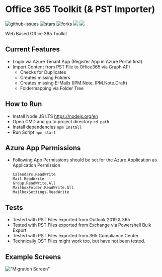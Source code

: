 # Office 365 Toolkit (& PST Importer)

![github-issues](https://img.shields.io/github/issues/bitcircuiteu/office365-toolkit.svg) 
![stars](https://img.shields.io/github/stars/bitcircuiteu/office365-toolkit.svg) 
![forks](https://img.shields.io/github/forks/bitcircuiteu/office365-toolkit.svg) 
![](https://david-dm.org/bitcircuiteu/office365-toolkit/status.svg) 
![](https://david-dm.org/bitcircuiteu/office365-toolkit/dev-status.svg)

Web Based Office 365 Toolkit

## Current Features
- Login via Azure Tenant App (Register App in Azure Portal first)
- Import Content from PST File to Office365 via Graph API
  - Checks for Duplicates
  - Creates missing Folders
  - Creates missing E-Mails (IPM.Note, IPM.Note.Draft)
  - Foldermapping via Folder Tree

## How to Run
- Install Node.JS LTS https://nodejs.org/en
- Open CMD and go to project directory `cd path`
- Install dependencies `npm Install`
- Run Script `npm start`

## Azure App Permissions
- Following App Permissions should be set for the Azure Application as Application Permission
  ```
  Calendars.ReadWrite
  Mail.ReadWrite
  Group.ReadWrite.All
  MailboxFolder.ReadWrite.All
  MailboxSettings.ReadWrite
  ```

## Tests
- Tested with PST Files exported from Outlook 2019 & 365
- Tested with PST Files exported from Exchange via Powershell Bulk Export
- Tested with PST Files exported from 365 Compliance Center
- Technically OST Files might work too, but have not been tested.

## Example Screens
!["Migration Screen"](https://i.imgur.com/69qMfNd.png)

